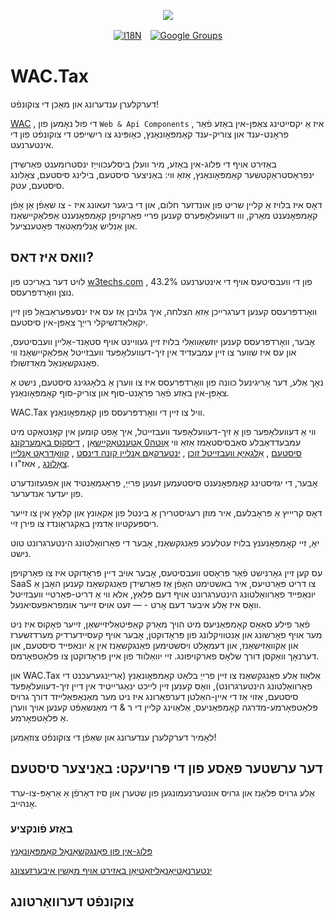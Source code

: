 <p align="center"><a href="https://wac.tax"><img src="https://cdn.jsdelivr.net/gh/wactax/img/logo.svg"/></a></p><p align="center"><a href="https://github.com/wactax/wac.tax/blob/main/doc/README.md#readme"><img alt="I18N" src="https://cdn.jsdelivr.net/gh/wactax/img/t.svg"/></a>　<a href="https://groups.google.com/u/2/g/wactax"><img alt="Google Groups" src="https://cdn.jsdelivr.net/gh/wactax/img/g-groups.svg"/></a></p>

# WAC.Tax

דערקלערן ענדערונג און מאַכן די צוקונפֿט!

[WAC](https://wac.tax) , די פול נאָמען פון `Web & Api Components` , איז אַ יקסייטינג צאַפּן-אין באַזע פֿאַר פראָנט-ענד און צוריק-ענד קאַמפּאָונאַנץ, כאָופּינג צו רישייפּט די צוקונפֿט פון די אינטערנעט.

באַזירט אויף די פּלוג-אין באַזע, מיר וועלן ביסלעכווייַז ינסטרומענט פאַרשידן ינפראַסטראַקטשער קאַמפּאָונאַנץ, אַזאַ ווי: באַניצער סיסטעם, בילינג סיסטעם, צאָלונג סיסטעם, עטק.

דאָס איז בלויז אַ קליין שריט פון אונדזער חלום, און די ביגער זעאונג איז - צו שאַפֿן אַן אָפֿן קאָמפּאָנענט מאַרק, ווו דעוועלאָפּערס קענען פריי פאַרקויפן קאָמפּאָנענט אַפּלאַקיישאַנז און אַנליש אַנלימאַטאַד פּאָטענציעל.

## וואס איז דאס?

לויט דער באַריכט פון [w3techs.com](https://w3techs.com/technologies/details/cm-wordpress) , 43.2% פון די וועבסיטעס אויף די אינטערנעט נוצן וואָרדפּרעסס.

וואָרדפּרעסס קענען דערגרייכן אַזאַ הצלחה, איך גלויבן אַז עס איז ינסעפּעראַבאַל פון זיין יקאַלאַדזשיקלי רייַך צאַפּן-אין סיסטעם.

אָבער, וואָרדפּרעסס קענען יוזשאַוואַלי בלויז זיין געוויינט אויף סטאַנד-אַליין וועבסיטעס, און עס איז שווער צו זיין עמבעדיד אין זיך-דעוועלאָפּעד וועבזייטל אַפּלאַקיישאַנז ווי פאַנגקשאַנאַל מאַדזשולז.

נאָך אַלע, דער אָריגינעל כוונה פון וואָרדפּרעסס איז צו ווערן אַ בלאָגגינג סיסטעם, נישט אַ צאַפּן-אין באַזע פֿאַר פראָנט-סוף און צוריק-סוף קאַמפּאָונאַנץ.

WAC.Tax וויל צו זיין די וואָרדפּרעסס פון קאַמפּאָונאַנץ.

ווי אַ דעוועלאָפּער פון אַ זיך-דעוועלאָפּעד וועבזייטל, איך אָפט קומען אין קאָנטאַקט מיט עמבעדדאַבלע סאַבסיסטאַמז אַזאַ ווי [אַוטה0 אָטענטאַקיישאַן](https://auth0.com) , [דיסקוס באַמערקונג סיסטעם](https://disqus.com) , [אַלגאָיאַ וועבזייטל זוכן](https://www.algolia.com) , [ינטערקאָם אָנליין קונה דינסט](https://www.intercom.com) , [קוואַדראַט אָנליין צאָלונג](https://developer.squareup.com/docs/web-payments/overview) , אאז"ו ו.

אָבער, די יגזיסטינג קאָמפּאָנענט סיסטעמען זענען פרייַ, פראַגמאַנטיד און אפגעזונדערט פון יעדער אנדערער.

דאָס קריייץ אַ פּראָבלעם, איר מוזן רעגיסטרירן אַ בינטל פון אַקאַונץ און קלאָץ אין צו זייער ריספּעקטיוו אַדמין באַקגראַונדז צו פירן זיי.

יאָ, זיי קאָמפּאָנענץ בלויז עטלעכע פאַנגקשאַנז, אָבער די פאַרוואַלטונג הינטערגרונט טוט נישט.

עס קען זיין גאָרנישט פֿאַר פּראָסט וועבסיטעס, אָבער אויב דיין פּראָדוקט איז צו פאַרקויפן SaaS צו דריט פּאַרטיעס, איר באשטימט האָפֿן אַז פאַרשידן פאַנגקשאַנז קענען האָבן אַ יונאַפייד פאַרוואַלטונג הינטערגרונט אויף דעם פּלאַץ, אלא ווי אַ דריט-פּאַרטיי וועבזייטל וואָס איז אַלע איבער דעם אָרט - — זעט אויס זייער אומפראפעסיאנעל.

פֿאַר פילע סאַאַס קאָמפּאַניעס מיט הויך מאַרק קאַפּיטאַליזיישאַן, זייער פאָקוס איז ניט מער אויף פאָרשונג און אַנטוויקלונג פון פּראָדוקטן, אָבער אויף קעסיידערדיק מערדזשערז און אַקוואַזישאַנז, און דעמאָלט ויסשטימען פאַנגקשאַנז אין אַ יונאַפייד סיסטעם, און דערנאָך וואַקסן דורך שלאָס פארקויפונג. זיי יוואַלווד פון איין פּראָדוקטן צו פּלאַטפאָרמס.

און WAC.Tax אַלאַוז אַלע פאַנגקשאַנז צו זיין פרייַ בלאַט קאַמפּאָונאַנץ (אַרייַנגערעכנט די פאַרוואַלטונג הינטערגרונט), וואָס קענען זיין לייכט ינאַגרייטיד אין דיין זיך-דעוועלאָפּעד סיסטעם, אַזוי אַז די איין-האַלטן דערפאַרונג איז ניט מער מאַנאַפּאַלייזד דורך גרויס פּלאַטפאָרמע-מדרגה קאָמפּאַניעס, אַלאַוינג קליין די ר & די מאַנשאַפֿט קענען אויך ווערן אַ פּלאַטפאָרמע.

לאָמיר דערקלערן ענדערונג און שאַפֿן די צוקונפֿט צוזאַמען!

## דער ערשטער פאַסע פון ​​די פּרויעקט: באַניצער סיסטעם

אַלע גרויס פּלאַנז און גרויס אונטערנעמונגען פון שטערן און סיז דאַרפֿן אַ אַראָפּ-צו-ערד אָנהייב.

### באַזע פֿונקציע

[פּלוג-אין פון פאַנגקשאַנאַל קאַמפּאָונאַנץ](./pkg.md)

[ינטערנאַטיאָנאַליזאַטיאָן באזירט אויף מאַשין איבערזעצונג](./i18n.md)

## צוקונפֿט דערוואַרטונג
